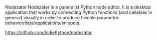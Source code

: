 Nodezator
Nodezator is a generalist Python node editor. It is a desktop application that works by connecting Python functions (and callables in general) visually in order to produce flexible parametric behavior/data/applications/snippets.

https://github.com/IndiePython/nodezator